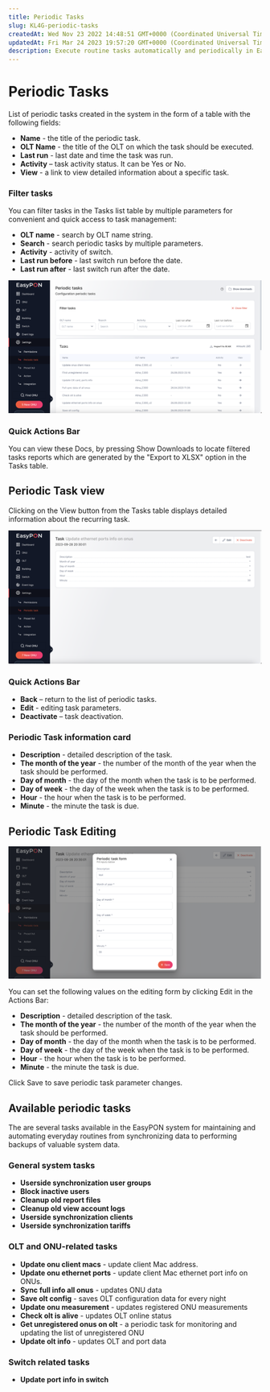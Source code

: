 ```yaml
---
title: Periodic Tasks
slug: KL4G-periodic-tasks
createdAt: Wed Nov 23 2022 14:48:51 GMT+0000 (Coordinated Universal Time)
updatedAt: Fri Mar 24 2023 19:57:20 GMT+0000 (Coordinated Universal Time)
description: Execute routine tasks automatically and periodically in EasyPON system.
---
```


# Periodic Tasks

List of periodic tasks created in the system in the form of a table with the following fields:

* **Name** - the title of the periodic task.
* **OLT Name** - the title of the OLT on which the task should be executed.
* **Last run** - last date and time the task was run.
* **Activity** – task activity status. It can be Yes or No.
* **View** - a link to view detailed information about a specific task.

### Filter tasks

You can filter tasks in the Tasks list table by multiple parameters for convenient and quick access to task management:

* **OLT name** - search by OLT name string.
* **Search** - search periodic tasks by multiple parameters.
* **Activity** - activity of switch.
* **Last run before** - last switch run before the date.
* **Last run after** - last switch run after the date.

![Tasks list](<../.gitbook/assets/Screenshot 2023-09-26 at 23.19.34.png>)

### Quick Actions Bar

You can view these Docs, by pressing Show Downloads to locate filtered tasks reports which are generated by the "Export to XLSX" option in the Tasks table.

## Periodic Task view

Clicking on the View button from the Tasks table displays detailed information about the recurring task.

![Periodic Task page](<../.gitbook/assets/Screenshot 2023-09-28 at 21.12.39.png>)

### Quick Actions Bar

* **Back** – return to the list of periodic tasks.
* **Edit** - editing task parameters.
* **Deactivate** – task deactivation.

### Periodic Task information card

* **Description** - detailed description of the task.
* **The month of the year** - the number of the month of the year when the task should be performed.
* **Day of month** - the day of the month when the task is to be performed.
* **Day of week** - the day of the week when the task is to be performed.
* **Hour** - the hour when the task is to be performed.
* **Minute** - the minute the task is due.

## Periodic Task Editing

![Periodic Task editing form](<../.gitbook/assets/Screenshot 2023-09-28 at 21.12.53.png>)

You can set the following values on the editing form by clicking Edit in the Actions Bar:

* **Description** - detailed description of the task.
* **The month of the year** - the number of the month of the year when the task should be performed.
* **Day of month** - the day of the month when the task is to be performed.
* **Day of week** - the day of the week when the task is to be performed.
* **Hour** - the hour when the task is to be performed.
* **Minute** - the minute the task is due.

Click Save to save periodic task parameter changes.

## Available periodic tasks

The are several tasks available in the EasyPON system for maintaining and automating everyday routines from synchronizing data to performing backups of valuable system data.

### General system tasks

* **Userside synchronization user groups**
* **Block inactive users**
* **Cleanup old report files**
* **Cleanup old view account logs**
* **Userside synchronization clients**
* **Userside synchronization tariffs**

### OLT and ONU-related tasks

* **Update onu client macs** - update client Mac address.
* **Update onu ethernet ports** - update client Mac ethernet port info on ONUs.
* **Sync full info all onus** - updates ONU data
* **Save olt config** - saves OLT configuration data for every night
* **Update onu measurement** - updates registered ONU measurements
* **Check olt is alive** - updates OLT online status
* **Get unregistered onus on olt** - a periodic task for monitoring and updating the list of unregistered ONU
* **Update olt info** - updates OLT and port data

### Switch related tasks

* **Update port info in switch**
